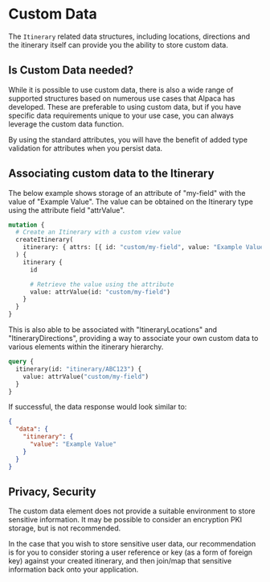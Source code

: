 # Custom Data

The `Itinerary` related data structures, including locations, directions
and the itinerary itself can provide you the ability to store custom data.

## Is Custom Data needed?

While it is possible to use custom data, there is also a wide range of supported
structures based on numerous use cases that Alpaca has developed. These are
preferable to using custom data, but if you have specific data requirements
unique to your use case, you can always leverage the custom data function.

By using the standard attributes, you will have the benefit of added type
validation for attributes when you persist data.

## Associating custom data to the Itinerary

The below example shows storage of an attribute of "my-field" with the value
of "Example Value". The value can be obtained on the Itinerary type using the
attribute field "attrValue".

```graphql
mutation {
  # Create an Itinerary with a custom view value
  createItinerary(
    itinerary: { attrs: [{ id: "custom/my-field", value: "Example Value" }] }
  ) {
    itinerary {
      id

      # Retrieve the value using the attribute
      value: attrValue(id: "custom/my-field")
    }
  }
}
```

This is also able to be associated with "ItineraryLocations" and
"ItineraryDirections", providing a way to associate your own custom data
to various elements within the itinerary hierarchy.

```graphql
query {
  itinerary(id: "itinerary/ABC123") {
    value: attrValue("custom/my-field")
  }
}
```

If successful, the data response would look similar to:

```json
{
  "data": {
    "itinerary": {
      "value": "Example Value"
    }
  }
}
```

## Privacy, Security

The custom data element does not provide a suitable environment to store
sensitive information. It may be possible to consider an encryption PKI
storage, but is not recommended.

In the case that you wish to store sensitive user data, our recommendation is
for you to consider storing a user reference or key (as a form of foreign
key) against your created itinerary, and then join/map that sensitive
information back onto your application.
